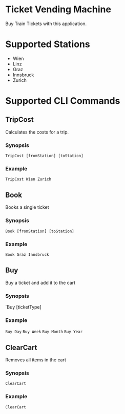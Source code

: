 # Ticket Vending Machine

Buy Train Tickets with this application.

# Supported Stations
* Wien
* Linz
* Graz
* Innsbruck
* Zurich

# Supported CLI Commands

## TripCost
Calculates the costs for a trip.
### Synopsis
`TripCost [fromStation] [toStation]`
### Example
`TripCost Wien Zurich`

## Book
Books a single ticket

### Synopsis
`Book [fromStation] [toStation]`
### Example
`Book Graz Innsbruck`


## Buy
Buy a ticket and add it to the cart

### Synopsis
`Buy [ticketType]
### Example
`Buy Day`
`Buy Week`
`Buy Month`
`Buy Year`

## ClearCart
Removes all items in the cart

### Synopsis
`ClearCart`
### Example
`ClearCart`
